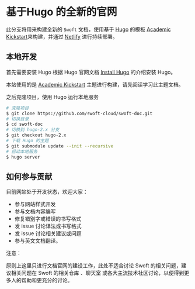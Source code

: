 # 基于Hugo 的全新的官网

此分支将用来构建全新的 `Swoft` 文档，使用基于 [Hugo](https://sourcethemes.com/academic/#expo) 的模板 [Academic Kickstart](https://sourcethemes.com/academic/)来构建，并通过 [Netlify](https://netlify.com) 进行持续部署。

## 本地开发

首先需要安装 Hugo 根据 Hugo 官网文档 [Install Hugo](https://gohugo.io/getting-started/installing/) 的介绍安装 Hugo。

本站使用的是 [Academic Kickstart](https://sourcethemes.com/academic/) 主题进行构建，请先阅读学习此主题文档。 

之后克隆项目，使用 Hugo 运行本地服务

```bash
# 克隆项目
$ git clone https://github.com/swoft-cloud/swoft-doc.git
# 切换目录
$ cd swoft-doc
# 切换到 hugo-2.x 分支
$ git checkout hugo-2.x
# 下载 Hugo 的主题
$ git submodule update --init --recursive
# 启动本地服务
$ hugo server
```
## 如何参与贡献

目前网站处于开发状态，欢迎大家：

* 参与网站样式开发
* 参与文档内容编写
* 修复错别字或错误的书写格式
* 发 issue 讨论译法或书写格式
* 发 issue 讨论相关建议或问题
* 参与英文文档翻译。

注意：

原则上这里只进行文档官网的建设工作，此处不适合讨论 Swoft 的相关问题，建议相关问题在 Swoft 的相关仓库 、聊天室 或各大主流技术社区讨论，以便得到更多人的帮助和更充分的讨论。